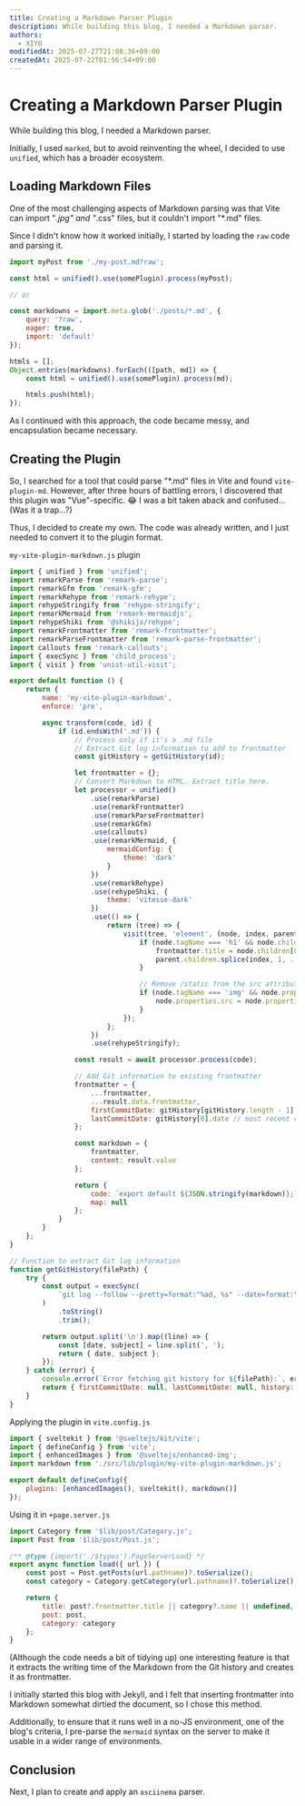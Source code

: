 ```yaml
---
title: Creating a Markdown Parser Plugin
description: While building this blog, I needed a Markdown parser.
authors:
  - XIYO
modifiedAt: 2025-07-27T21:08:36+09:00
createdAt: 2025-07-22T01:56:54+09:00
---
```

# Creating a Markdown Parser Plugin

While building this blog, I needed a Markdown parser.

Initially, I used `marked`, but to avoid reinventing the wheel, I decided to use `unified`, which has a broader ecosystem.

## Loading Markdown Files

One of the most challenging aspects of Markdown parsing was that Vite can import "*.jpg" and "*.css" files, but it couldn't import "*.md" files.

Since I didn't know how it worked initially, I started by loading the `raw` code and parsing it.

```js
import myPost from './my-post.md?raw';

const html = unified().use(somePlugin).process(myPost);

// or

const markdowns = import.meta.glob('./posts/*.md', {
	query: '?raw',
	eager: true,
	import: 'default'
});

htmls = [];
Object.entries(markdowns).forEach(([path, md]) => {
	const html = unified().use(somePlugin).process(md);

	htmls.push(html);
});
```

As I continued with this approach, the code became messy, and encapsulation became necessary.

## Creating the Plugin

So, I searched for a tool that could parse "*.md" files in Vite and found `vite-plugin-md`. However, after three hours of battling errors, I discovered that this plugin was "Vue"-specific. 😂 I was a bit taken aback and confused... (Was it a trap...?)

Thus, I decided to create my own. The code was already written, and I just needed to convert it to the plugin format.

`my-vite-plugin-markdown.js` plugin

```js
import { unified } from 'unified';
import remarkParse from 'remark-parse';
import remarkGfm from 'remark-gfm';
import remarkRehype from 'remark-rehype';
import rehypeStringify from 'rehype-stringify';
import remarkMermaid from 'remark-mermaidjs';
import rehypeShiki from '@shikijs/rehype';
import remarkFrontmatter from 'remark-frontmatter';
import remarkParseFrontmatter from 'remark-parse-frontmatter';
import callouts from 'remark-callouts';
import { execSync } from 'child_process';
import { visit } from 'unist-util-visit';

export default function () {
	return {
		name: 'my-vite-plugin-markdown',
		enforce: 'pre',

		async transform(code, id) {
			if (id.endsWith('.md')) {
				// Process only if it's a .md file
				// Extract Git log information to add to frontmatter
				const gitHistory = getGitHistory(id);

				let frontmatter = {};
				// Convert Markdown to HTML. Extract title here.
				let processor = unified()
					.use(remarkParse)
					.use(remarkFrontmatter)
					.use(remarkParseFrontmatter)
					.use(remarkGfm)
					.use(callouts)
					.use(remarkMermaid, {
						mermaidConfig: {
							theme: 'dark'
						}
					})
					.use(remarkRehype)
					.use(rehypeShiki, {
						theme: 'vitesse-dark'
					})
					.use(() => {
						return (tree) => {
							visit(tree, 'element', (node, index, parent) => {
								if (node.tagName === 'h1' && node.children && node.children.length > 0) {
									frontmatter.title = node.children[0].value || '';
									parent.children.splice(index, 1, ...node.children);
								}

								// Remove /static from the src attribute of image tags
								if (node.tagName === 'img' && node.properties && node.properties.src) {
									node.properties.src = node.properties.src.replace(/^\/static/, '');
								}
							});
						};
					})
					.use(rehypeStringify);

				const result = await processor.process(code);

				// Add Git information to existing frontmatter
				frontmatter = {
					...frontmatter,
					...result.data.frontmatter,
					firstCommitDate: gitHistory[gitHistory.length - 1].date, // oldest commit
					lastCommitDate: gitHistory[0].date // most recent commit
				};

				const markdown = {
					frontmatter,
					content: result.value
				};

				return {
					code: `export default ${JSON.stringify(markdown)};`,
					map: null
				};
			}
		}
	};
}

// Function to extract Git log information
function getGitHistory(filePath) {
	try {
		const output = execSync(
			`git log --follow --pretty=format:"%ad, %s" --date=format:"%Y-%m-%dT%H:%M%z" "${filePath}"`
		)
			.toString()
			.trim();

		return output.split('\n').map((line) => {
			const [date, subject] = line.split(', ');
			return { date, subject };
		});
	} catch (error) {
		console.error(`Error fetching git history for ${filePath}:`, error);
		return { firstCommitDate: null, lastCommitDate: null, history: [] };
	}
}
```

Applying the plugin in `vite.config.js`

```js
import { sveltekit } from '@sveltejs/kit/vite';
import { defineConfig } from 'vite';
import { enhancedImages } from '@sveltejs/enhanced-img';
import markdown from './src/lib/plugin/my-vite-plugin-markdown.js';

export default defineConfig({
	plugins: [enhancedImages(), sveltekit(), markdown()]
});
```

Using it in `+page.server.js`

```js
import Category from '$lib/post/Category.js';
import Post from '$lib/post/Post.js';

/** @type {import('./$types').PageServerLoad} */
export async function load({ url }) {
	const post = Post.getPosts(url.pathname)?.toSerialize();
	const category = Category.getCategory(url.pathname)?.toSerialize();

	return {
		title: post?.frontmatter.title || category?.name || undefined,
		post: post,
		category: category
	};
}
```

(Although the code needs a bit of tidying up) one interesting feature is that it extracts the writing time of the Markdown from the Git history and creates it as frontmatter.

I initially started this blog with Jekyll, and I felt that inserting frontmatter into Markdown somewhat dirtied the document, so I chose this method.

Additionally, to ensure that it runs well in a no-JS environment, one of the blog's criteria, I pre-parse the `mermaid` syntax on the server to make it usable in a wider range of environments.

## Conclusion

Next, I plan to create and apply an `asciinema` parser.

